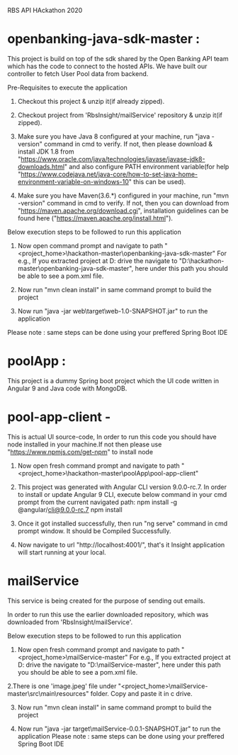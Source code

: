 RBS API HAckathon 2020

# openbanking-java-sdk-master :
This project is build on top of the sdk shared by the Open Banking API team which has the code to connect to the hosted APIs.
We have built our controller to fetch User Pool data from backend.


Pre-Requisites to execute the application
1. Checkout this project & unzip it(if already zipped).

2. Checkout project from 'RbsInsight/mailService' repository & unzip it(if zipped).

3. Make sure you have Java 8 configured at your machine, run "java -version" command in cmd to verify. 
   If not, then please download & install JDK 1.8 from "https://www.oracle.com/java/technologies/javase/javase-jdk8-downloads.html" 
   and also configure PATH environment variable(for help "https://www.codejava.net/java-core/how-to-set-java-home-environment-variable-on-windows-10" this can be used).

4. Make sure you have Maven(3.6.*) configured in your machine, run "mvn -version" command in cmd to verify.
   If not, then you can download from "https://maven.apache.org/download.cgi", installation guidelines can be found here ("https://maven.apache.org/install.html").


Below execution steps to be followed to run this application

1. Now open command prompt and navigate to path "<project_home>\hackathon-master\openbanking-java-sdk-master" 
   For e.g., If you extracted project at D: drive the navigate to "D:\hackathon-master\openbanking-java-sdk-master", here under this path you should be able to see a pom.xml file.


2. Now run "mvn clean install" in same command prompt to build the project

3. Now run "java -jar web\target\web-1.0-SNAPSHOT.jar" to run the application

Please note : same steps can be done using your preffered Spring Boot IDE


# poolApp :
This project is a dummy Spring boot project which the UI code written in Angular 9 and Java code with MongoDB.

# pool-app-client -
This is actual UI source-code, In order to run this code you should have node installed in your machine.If not then please use "https://www.npmjs.com/get-npm" to install node

1. Now open fresh command prompt and navigate to path "<project_home>\hackathon-master\poolApp\pool-app-client"

2. This project was generated with Angular CLI version 9.0.0-rc.7.
In order to install or update Angular 9 CLI, execute below command in your cmd prompt from the current navigated path:
npm install -g @angular/cli@9.0.0-rc.7
npm install

3. Once it got installed successfully, then run "ng serve" command in cmd prompt window. It should be Compiled Successfully.

4. Now navigate to url "http://localhost:4001/", that's it Insight application will start running at your local.

# mailService
This service is being created for the purpose of sending out emails.

In order to run this use the earlier downloaded repository, which was downloaded from 'RbsInsight/mailService'.

Below execution steps to be followed to run this application
1. Now open fresh command prompt and navigate to path "<project_home>\mailService-master" 
   For e.g., If you extracted project at D: drive the navigate to "D:\\mailService-master", here under this path you should be able to see a pom.xml file.
   
2.There is one 'image.jpeg' file under "<project_home>\mailService-master\src\main\resources" folder. Copy and paste it in c drive.

3. Now run "mvn clean install" in same command prompt to build the project

4. Now run "java -jar target\mailService-0.0.1-SNAPSHOT.jar" to run the application
Please note : same steps can be done using your preffered Spring Boot IDE